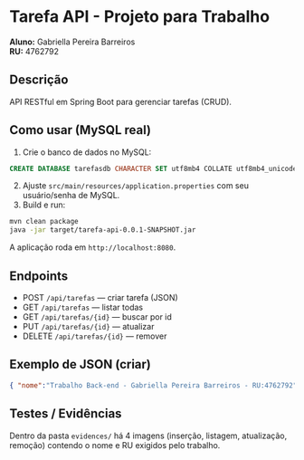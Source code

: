 # Tarefa API - Projeto para Trabalho

**Aluno:** Gabriella Pereira Barreiros  
**RU:** 4762792

## Descrição
API RESTful em Spring Boot para gerenciar tarefas (CRUD).

## Como usar (MySQL real)
1. Crie o banco de dados no MySQL:
```sql
CREATE DATABASE tarefasdb CHARACTER SET utf8mb4 COLLATE utf8mb4_unicode_ci;
```
2. Ajuste `src/main/resources/application.properties` com seu usuário/senha de MySQL.
3. Build e run:
```bash
mvn clean package
java -jar target/tarefa-api-0.0.1-SNAPSHOT.jar
```
A aplicação roda em `http://localhost:8080`.

## Endpoints
- POST `/api/tarefas` — criar tarefa (JSON)
- GET `/api/tarefas` — listar todas
- GET `/api/tarefas/{id}` — buscar por id
- PUT `/api/tarefas/{id}` — atualizar
- DELETE `/api/tarefas/{id}` — remover

## Exemplo de JSON (criar)
```json
{ "nome":"Trabalho Back-end - Gabriella Pereira Barreiros - RU:4762792", "dataEntrega":"2025-10-20", "responsavel":"Gabriella Pereira Barreiros - RU:4762792" }
```

## Testes / Evidências
Dentro da pasta `evidences/` há 4 imagens (inserção, listagem, atualização, remoção) contendo o nome e RU exigidos pelo trabalho.
